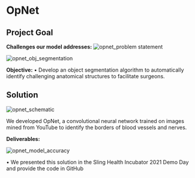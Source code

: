 # OpNet
 
## Project Goal

**Challenges our model addresses:**
![opnet_problem statement](https://user-images.githubusercontent.com/16600162/136676507-03e94d55-e8b6-4524-99ca-c5dbd76ad719.jpg)

![opnet_obj_segmentation](https://user-images.githubusercontent.com/16600162/136676505-f968eb76-e623-4974-a25f-c3d6774eaa0f.jpg)

**Objective:**
• Develop an object segmentation algorithm to automatically identify challenging anatomical structures to facilitate surgeons.

## Solution
![opnet_schematic](https://user-images.githubusercontent.com/16600162/136676498-74e6ad46-77ca-4fbb-aac2-82423736ce1b.jpg)

We developed OpNet, a convolutional neural network trained on images mined from YouTube to identify the borders of blood vessels and nerves.

**Deliverables:**

![opnet_model_accuracy](https://user-images.githubusercontent.com/16600162/136676504-b5dafc89-ae2a-4d60-b3bb-e1a7b70bff59.jpg)

• We presented this solution in the Sling Health Incubator 2021 Demo Day and provide the code in GitHub
